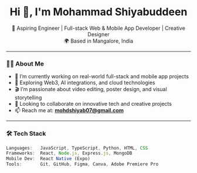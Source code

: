 <h1 align="center">Hi 👋, I'm Mohammad Shiyabuddeen</h1>

<p align="center">
  🚀 Aspiring Engineer | Full-stack Web & Mobile App Developer | Creative Designer <br>
  🌍 Based in Mangalore, India
</p>

---

### 👨‍💻 About Me

- 🔭 I’m currently working on real-world full-stack and mobile app projects  
- 🌱 Exploring Web3, AI integrations, and cloud technologies  
- 🎬 I’m passionate about video editing, poster design, and visual storytelling  
- 👯 Looking to collaborate on innovative tech and creative projects  
- 📫 Reach me at: **mohdshiyab07@gmail.com**

---

### 🛠 Tech Stack

```js
Languages:   JavaScript, TypeScript, Python, HTML, CSS
Frameworks:  React, Node.js, Express.js, MongoDB
Mobile Dev:  React Native (Expo)
Tools:       Git, GitHub, Figma, Canva, Adobe Premiere Pro
